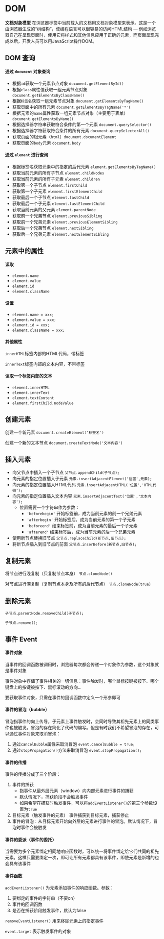 # DOM

**文档对象模型**
在浏览器标签中当前载入的文档用文档对象模型来表示。这是一个由浏览器生成的“树结构”，使编程语言可以很容易的访问HTML结构 —
例如浏览器自己在呈现页面时，使用它将样式和其他信息应用于正确的元素，而页面呈现完成以后，开发人员可以用JavaScript操作DOM。

## DOM 查询

#### 通过 `document` 对象查询

- 根据`id`获取一个元素节点对象 `document.getElementById()`
- 根据`class`属性值获取一组元素节点对象 `document.getElementsByClassName()`
- 根据`标签名`获取一组元素节点对象 `document.getElementsByTagName()`
- 获取页面中的所有元素 `document.getElementsByTagName('*')`
- 根据元素的`name`属性获取一组元素节点对象（主要用于表单） `document.getElementsByName()`
- 根据选择器字符串获取符合条件的第一个元素 `document.querySelector()`
- 根据选择器字符获取符合条件的所有元素 `document.querySelectorAll()`
- 获取页面的根元素（`html`）`document.documentElement`
- 获取页面的`body`元素 `document.body`

#### 通过 `element` 进行查询

- 根据标签名获取元素中的指定的后代元素 `element.getElementsByTagName()`
- 获取当前元素的所有子节点 `element.childNodes`
- 获取当前元素的所有子元素 `element.children`
- 获取第一个子节点 `element.firstChild`
- 获取第一个子元素 `element.firstElementChild`
- 获取最后一个子节点 `element.lastChild`
- 获取最后一个子元素 `element.lastElementChild`
- 获取当前元素的父元素 `element.parentNode`
- 获取前一个兄弟节点 `element.previousSibling`
- 获取前一个兄弟元素 `element.previousElementSibling`
- 获取后一个兄弟节点 `element.nextSibling`
- 获取后一个兄弟元素 `element.nextElementSibling`

## 元素中的属性

#### 读取

- `element.name`
- `element.value`
- `element.id`
- `element.className`

#### 设置

- `element.name = xxx;`
- `element.value = xxx;`
- `element.id = xxx;`
- `element.className = xxx;`

#### 其他属性

`innerHTML`标签内部的HTML代码，带标签

`innerText`标签内部的文本内容，不带标签

#### 读取一个标签内部的文本

- `element.innerHTML`
- `element.innerText`
- `element.textContent`
- `element.firstChild.nodeValue`

## 创建元素

创建一个新元素 `document.createElement('标签名')`

创建一个新的文本节点 `document.createTextNode('文本内容')`

## 插入元素

- 向父节点中插入一个子节点 `父节点.appendChild(子节点);`
- 向元素的指定位置插入子元素 `元素.insertAdjacentElement('位置',元素);`
- 向元素的指定位置插入HTML代码 `元素.insertAdjacentHTML('位置','HTML代码');`
- 向元素的指定位置插入文本内容 `元素.insertAdjacentText('位置','文本内容');`
    - 位置需要一个字符串作为参数：
        - `'beforebegin'` 开始标签前，成为当前元素的前一个兄弟元素
        - `'afterbegin'` 开始标签后，成为当前元素的第一个子元素
        - `'beforeend'` 结束标签前，成为当前元素的最后一个子元素
        - `'afterend'` 结束标签后，成为当前元素的后一个兄弟元素
- 使用新节点替换旧节点 `父节点.replaceChild(新节点,旧节点);`
- 将新节点插入到旧节点的前面 `父节点.inserBefore(新节点,旧节点);`

## 复制元素

将节点进行浅复制（只复制节点本身） `节点.cloneNode()`

对节点进行深复制（复制节点本身及所有的后代节点） `节点.cloneNode(true)`

## 删除元素

`子节点.parentNode.removeChild(子节点);`

`子节点.remove();`

## 事件 Event

#### 事件对象

当事件的回调函数被调用时，浏览器每次都会传递一个对象作为参数，这个对象就是事件对象

事件对象中存储了事件相关的一切信息：事件触发时，哪个鼠标按键被按下、哪个键盘上的按键被按下、鼠标滚动的方向...

要获取事件对象，只需在事件的回调函数中定义一个形参即可

#### 事件的冒泡（bubble）

冒泡指事件的向上传导，子元素上事件触发时，会同时导致其祖先元素上的同类事件也被触发。冒泡的存在简化了代码的编写。但是有时我们不希望冒泡的存在，可以通过事件对象来取消冒泡：

1. 通过`cancelBubble`属性来取消冒泡 `event.cancelBubble = true;`
2. 通过`stopPropagation()`方法来取消冒泡 `event.stopPropagation();`

#### 事件的传播

事件的传播分成了三个阶段：
1. 事件的捕获
   - 指事件从最外层元素（window）向内部元素进行事件的捕获
   - 默认情况下，捕获阶段不会触发事件
   - 如果希望在捕获时触发事件，可以将`addEventListener()`的第三个参数设置为`true`
2. 目标元素（触发事件的元素） 事件捕获到目标元素，捕获停止
3. 事件的冒泡：从目标元素开始向外层的元素进行事件的冒泡。默认情况下，冒泡时事件会被触发

#### 事件的委派（事件的委托）

当需要为多个元素绑定相同地响应函数时，可以统一将事件绑定给它们共同的祖先元素，这样只需要绑定一次，即可让所有元素都具有该事件，即使元素是新增的也会具有该事件

#### 事件函数

`addEventListener()` 为元素添加事件的响应函数。参数：
1. 要绑定的事件的字符串（不要on）
2. 事件的回调函数
3. 是否在捕获阶段触发事件，默认为false

`removeEventListener()` 用来移除元素上的指定事件

`event.target` 表示触发事件的对象



